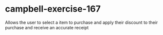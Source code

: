 # campbell-exercise-167
Allows the user to select a item to purchase and apply their discount to their purchase and receive an accurate receipt
